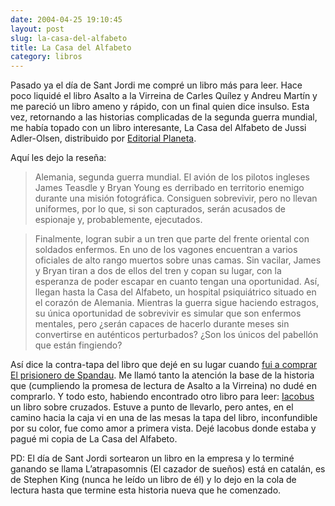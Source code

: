 ```yaml
---
date: 2004-04-25 19:10:45
layout: post
slug: la-casa-del-alfabeto
title: La Casa del Alfabeto
category: libros
---
```


Pasado ya el día de Sant Jordi me compré un libro más para leer. Hace poco liquidé el libro Asalto a la Virreina de Carles Quílez y Andreu Martín y me pareció un libro ameno y rápido, con un final quien dice insulso. Esta vez, retornando a las historias complicadas de la segunda guerra mundial, me había topado con un libro interesante, La Casa del Alfabeto de Jussi Adler-Olsen, distribuido por [Editorial Planeta](http://www.geoplaneta.es/01/01.asp?IDNOVEDAD=1&IDLIBRO=25254).





Aquí les dejo la reseña:





> Alemania, segunda guerra mundial. El avión de los pilotos ingleses James Teasdle y Bryan Young es derribado en territorio enemigo durante una misión fotográfica. Consiguen sobrevivir, pero no llevan uniformes, por lo que, si son capturados, serán acusados de espionaje y, probablemente, ejecutados.
>
>


>
> Finalmente, logran subir a un tren que parte del frente oriental con soldados enfermos. En uno de los vagones encuentran a varios oficiales de alto rango muertos sobre unas camas. Sin vacilar, James y Bryan tiran a dos de ellos del tren y copan su lugar, con la esperanza de poder escapar en cuanto tengan una oportunidad. Así, llegan hasta la Casa del Alfabeto, un hospital psiquiátrico situado en el corazón de Alemania. Mientras la guerra sigue haciendo estragos, su única oportunidad de sobrevivir es simular que son enfermos mentales, pero ¿serán capaces de hacerlo durante meses sin convertirse en auténticos perturbados? ¿Son los únicos del pabellón que están fingiendo?





Así dice la contra-tapa del libro que dejé en su lugar cuando [fui a comprar El prisionero de Spandau](/2004/02/27/el-prisionero-de-spandau/). Me llamó tanto la atención la base de la historia que (cumpliendo la promesa de lectura de Asalto a la Virreina) no dudé en comprarlo. Y todo esto, habiendo encontrado otro libro para leer: [Iacobus](http://www.casadellibro.com/fichas/fichabiblio/0,1094,2900000941649,00.html) un libro sobre cruzados. Estuve a punto de llevarlo, pero antes, en el camino hacia la caja vi en una de las mesas la tapa del libro, inconfundible por su color, fue como amor a primera vista. Dejé Iacobus donde estaba y pagué mi copia de La Casa del Alfabeto.





PD: El día de Sant Jordi sortearon un libro en la empresa y lo terminé ganando se llama L’atrapasomnis (El cazador de sueños) está en catalán, es de Stephen King (nunca he leído un libro de él) y lo dejo en la cola de lectura hasta que termine esta historia nueva que he comenzado.

